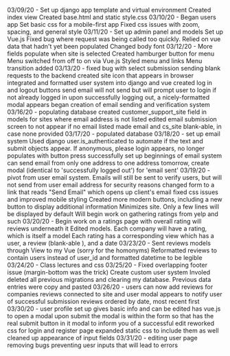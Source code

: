03/09/20 - 
    Set up django app template and virtual environment
    Created index view
    Created base.html and static style.css
03/10/20 - 
    Began users app 
    Set basic css for a mobile-first app 
    Fixed css issues with zoom, spacing, and general style 
03/11/20 - 
    Set up admin panel and models 
    Set up Vue.js
    Fixed bug where request was being called too quickly. Relied on vue data that hadn't yet been populated
    Changed body font 
03/12/20 - 
    More fields populate when site is selected 
    Created hamburger button for menu
    Menu switched from off to on via Vue.js
    Styled menu and links
    Menu transition added
03/13/20 - 
    fixed bug with select submission sending blank requests to the backend
    created site icon that appears in browser
    integrated and formatted user system into django and vue 
    created log in and logout buttons 
    send email will not send but will prompt user to login if not already logged in 
    upon successfully logging out, a nicely-formatted modal appears
    began creation of email sending and verification system 
03/16/20 - 
    populating database
    created customer_support_site field in models for sites where email address is not listed
    edited email submission screen to not appear if no email listed
    made email and cs_site blank-able, in case none provided 
    <!-- Create Additional Info field for URL and info not shown. Can minimize display  -->
    <!-- Create a url shortener for URLs over a certain length, or a hyperlink system -->
03/17/20 - 
    <!-- display username at top somewhere when logged in -->
    populated database
03/18/20 - 
    set up email system 
    Used django user.is_authenticated to automate if the text and submit objects appear. If anonymous, please login appears, no longer populates with button press
    successfully set up beginnings of email system
        can send email from only one address to one address
    tomorrow, create modal (identical to 'successfully logged out') for 'email sent'
03/19/20 - 
    pivot from user email system. Emails will still be sent to verify users, but will not send from user email address for security reasons
    changed form to a link that reads "Send Email" which opens up client's email 
    fixed css issues and improved mobile styling
    Created more modern buttons, including a new button to display additional information
        Minimizes site. Only a few lines will be displayed by default
        Will begin work on gathering ratings from yelp and such 
03/20/20 -
    Begin work on a ratings page with overall rating will reviews underneath it
    Edited models. Each company will have a rating, which is itself a model
        Each rating has a corresponding view which has a user, a review (blank-able ), and a date
03/23/20 - 
    Sent reviews models through View to my Vue (sorry for the homonyms)
    Reformatted reviews to contain users instead of user_id and formatted datetime to be legible
03/24/20 - 
    Class lectures and css
03/25/20 - 
    Fixed overlapping footer issue (margin-bottom was the trick)
    Create custom user system 
        Involed deleted all previous migrations and clearing my database. Previous data entries were copy and pasted
03/26/20 - 
    users can now add reviews for companies
    reviews connected to site and user
    modal appears to notify user of successful submission
    reviews ordered by date, most recent first
03/30/20 - 
    user profile set up
        gives basic info and can be edited
        has vue.js to open a modal upon submit
            the modal is within the form so that has the real submit button in it
        modal to inform you of a successful edit
    reworked css for login and register page
        expanded static css to include them as well 
        cleaned up appearance of input fields
03/31/20 - 
    editing user page
    removing bugs
    preventing uesr inputs that will lead to errors
